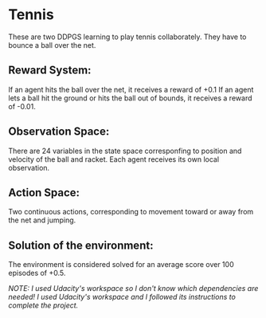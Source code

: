 # Tennis
These are two DDPGS learning to play tennis collaborately. They have to bounce a ball over the net.

## Reward System:
If an agent hits the ball over the net, it receives a reward of +0.1
If an agent lets a ball hit the ground or hits the ball out of bounds, it receives a reward of -0.01.

## Observation Space:

There are 24 variables in the state space corresponfing to position and velocity of the ball and racket. Each agent receives its own local observation. 

## Action Space:

Two continuous actions, corresponding to movement toward or away from the net and jumping.

## Solution of the environment:
The environment is considered solved for an average score over 100 episodes of +0.5.

*NOTE: I used Udacity's workspace so I don't know which dependencies are needed! I used Udacity's workspace and I followed its instructions to complete the project.*
